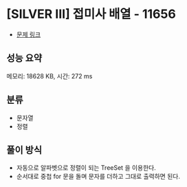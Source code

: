 # [SILVER III] 접미사 배열 - 11656

- [문제 링크](https://www.acmicpc.net/problem/11656)

## 성능 요약

메모리: 18628 KB, 시간: 272 ms

## 분류

- 문자열
- 정렬

## 풀이 방식

- 자동으로 알파벳으로 정렬이 되는 TreeSet 을 이용한다.
- 순서대로 중첩 for 문을 돌며 문자를 더하고 그대로 출력하면 된다.